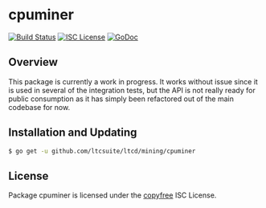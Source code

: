 cpuminer
========

[![Build Status](http://img.shields.io/travis/ltcsuite/ltcd.svg)](https://travis-ci.org/ltcsuite/ltcd)
[![ISC License](http://img.shields.io/badge/license-ISC-blue.svg)](http://copyfree.org)
[![GoDoc](https://img.shields.io/badge/godoc-reference-blue.svg)](http://godoc.org/github.com/ltcsuite/ltcd/mining/cpuminer)

## Overview

This package is currently a work in progress.  It works without issue since it
is used in several of the integration tests, but the API is not really ready for
public consumption as it has simply been refactored out of the main codebase for
now.

## Installation and Updating

```bash
$ go get -u github.com/ltcsuite/ltcd/mining/cpuminer
```

## License

Package cpuminer is licensed under the [copyfree](http://copyfree.org) ISC
License.
